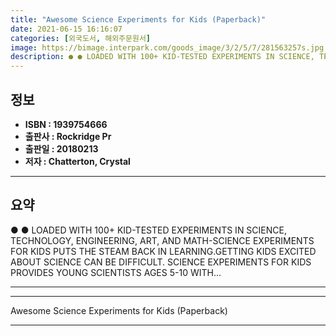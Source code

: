 ```yaml
---
title: "Awesome Science Experiments for Kids (Paperback)"
date: 2021-06-15 16:16:07
categories: [외국도서, 해외주문원서]
image: https://bimage.interpark.com/goods_image/3/2/5/7/281563257s.jpg
description: ● ● LOADED WITH 100+ KID-TESTED EXPERIMENTS IN SCIENCE, TECHNOLOGY, ENGINEERING, ART, AND MATH-SCIENCE EXPERIMENTS FOR KIDS PUTS THE STEAM BACK IN LEARNING.GE
---
```


## **정보**

- **ISBN : 1939754666**
- **출판사 : Rockridge Pr**
- **출판일 : 20180213**
- **저자 : Chatterton, Crystal**

------



## **요약**

●  ●  LOADED WITH 100+ KID-TESTED EXPERIMENTS IN SCIENCE, TECHNOLOGY, ENGINEERING, ART, AND MATH-SCIENCE EXPERIMENTS FOR KIDS PUTS THE STEAM BACK IN LEARNING.GETTING KIDS EXCITED ABOUT SCIENCE CAN BE DIFFICULT. SCIENCE EXPERIMENTS FOR KIDS PROVIDES YOUNG SCIENTISTS AGES 5-10 WITH... 

------



------


Awesome Science Experiments for Kids (Paperback) 

------


